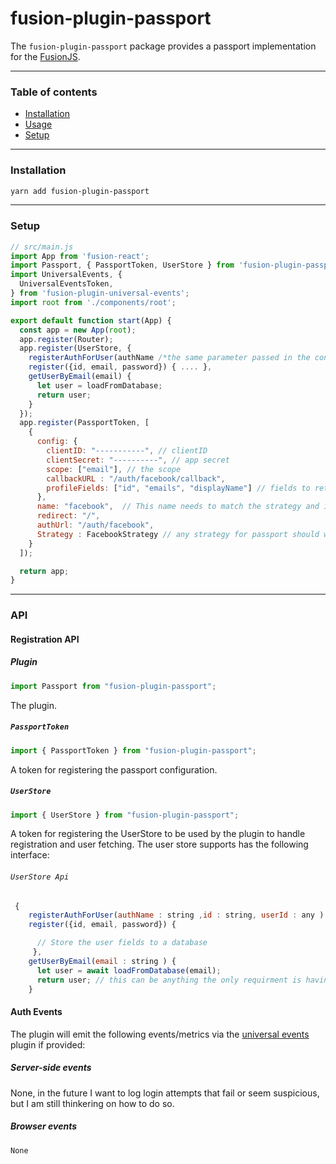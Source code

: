 # fusion-plugin-passport

The `fusion-plugin-passport` package provides a passport implementation for the  [FusionJS](https://github.com/fusionjs).

---

### Table of contents

- [Installation](#installation)
- [Usage](#usage)
- [Setup](#setup)

---

### Installation

```sh
yarn add fusion-plugin-passport
```
---

### Setup

```jsx
// src/main.js
import App from 'fusion-react';
import Passport, { PassportToken, UserStore } from 'fusion-plugin-passport';
import UniversalEvents, {
  UniversalEventsToken,
} from 'fusion-plugin-universal-events';
import root from './components/root';

export default function start(App) {
  const app = new App(root);
  app.register(Router);
  app.register(UserStore, {
    registerAuthForUser(authName /*the same parameter passed in the config */,id /*AuthProvider ID*/, userId /* Id returned by the getUserByEmail*/ ) { ....},
    register({id, email, password}) { .... },
    getUserByEmail(email) {
      let user = loadFromDatabase;
      return user;
    }
  });
  app.register(PassportToken, [
    {
      config: {
        clientID: "-----------", // clientID
        clientSecret: "----------", // app secret
        scope: ["email"], // the scope
        callbackURL : "/auth/facebook/callback",
        profileFields: ["id", "emails", "displayName"] // fields to retrive
      },
      name: "facebook",  // This name needs to match the strategy and is used internally
      redirect: "/",
      authUrl: "/auth/facebook",
      Strategy : FacebookStrategy // any strategy for passport should work
    }
  ]);

  return app;
}
```

---

### API

#### Registration API

##### Plugin

```js
import Passport from "fusion-plugin-passport";
```

The plugin.

##### `PassportToken`

```jsx
import { PassportToken } from "fusion-plugin-passport";
```

A token for registering the passport configuration.

##### `UserStore`

```jsx
import { UserStore } from "fusion-plugin-passport";
```

A token for registering the UserStore to be used by the plugin to handle registration and user fetching.
The user store supports has the following interface:

###### `UserStore Api`

```js
 {
    registerAuthForUser(authName : string ,id : string, userId : any ) { ....},
    register({id, email, password}) {

      // Store the user fields to a database
     },
    getUserByEmail(email : string ) {
      let user = await loadFromDatabase(email);
      return user; // this can be anything the only requirment is having a email fields and id field.
    }
```

#### Auth Events

The plugin will emit the following events/metrics via the [universal events](https://github.com/fusionjs/fusion-plugin-universal-events) plugin if provided:

##### Server-side events

  None, in the future I want to log login attempts that fail or seem suspicious, but I am still thinkering on how to do so.

<!--
- `'pageview:server'`
  - `page: string` - (1)The path of an [exact match](https://reacttraining.com/react-router/web/api/match), or (2)`ctx.path`.
  - `title: string` - (1)`props.trackingId` provided by [`<Route>`](#route), or (2)the path of an [exact match](https://reacttraining.com/react-router/web/api/match), or (3)`ctx.path`.
  - `status: number` - HTTP status of the response
  - `timing: number` - Milliseconds. The time since the request received till routed by this plugin.
- `'render:server'`
  - `page: string` - (1)The path of an [exact match](https://reacttraining.com/react-router/web/api/match), or (2)`ctx.path`.
  - `title: string` - (1)`props.trackingId` provided by [`<Route>`](#route), or (2)the path of an [exact match](https://reacttraining.com/react-router/web/api/match), or (3)`ctx.path`.
  - `status: number` - HTTP status of the response
  - `timing: number` - Milliseconds. The execution time of [renderer](https://github.com/fusionjs/fusion-core#app). -->

##### Browser events
    None
<!-- - `'pageview:browser'`
  - `page: string` - (1)The path of an [exact match](https://reacttraining.com/react-router/web/api/match), or (2)`ctx.path`.
  - `title: string` - (1)`props.trackingId` provided by [`<Route>`](#route), or (2)the path of an [exact match](https://reacttraining.com/react-router/web/api/match), or (3)`ctx.path`.

--- -->